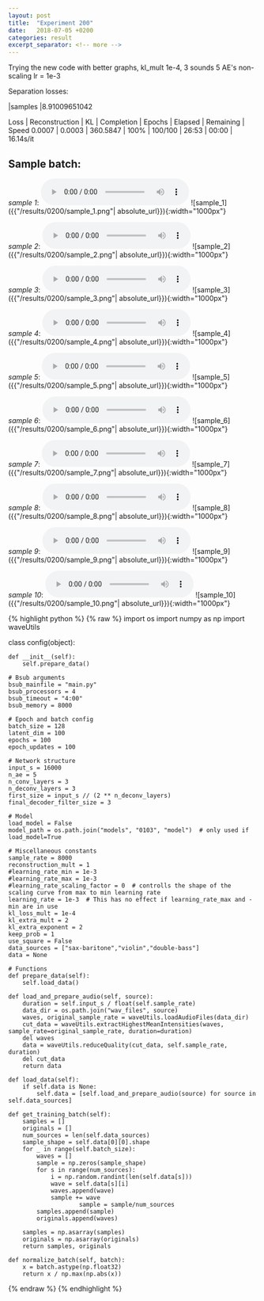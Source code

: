 ```yaml
---
layout: post
title:  "Experiment 200"
date:   2018-07-05 +0200
categories: result
excerpt_separator: <!-- more -->
---
```

Trying the new code with better graphs, kl_mult 1e-4, 3 sounds 5 AE's non-scaling lr = 1e-3

Separation losses:

|samples
|8.91009651042

Loss | Reconstruction | KL | Completion | Epochs | Elapsed | Remaining | Speed
0.0007 | 0.0003 | 360.5847 | 100% | 100/100 | 26:53 | 00:00 | 16.14s/it<!-- more -->

## **Sample batch**:
_sample 1_:
<audio src="/ResultsOverview/results/0200/sample_1.wav" controls preload></audio>
![sample_1]({{"/results/0200/sample_1.png"| absolute_url}}){:width="1000px"}

_sample 2_:
<audio src="/ResultsOverview/results/0200/sample_2.wav" controls preload></audio>
![sample_2]({{"/results/0200/sample_2.png"| absolute_url}}){:width="1000px"}

_sample 3_:
<audio src="/ResultsOverview/results/0200/sample_3.wav" controls preload></audio>
![sample_3]({{"/results/0200/sample_3.png"| absolute_url}}){:width="1000px"}

_sample 4_:
<audio src="/ResultsOverview/results/0200/sample_4.wav" controls preload></audio>
![sample_4]({{"/results/0200/sample_4.png"| absolute_url}}){:width="1000px"}

_sample 5_:
<audio src="/ResultsOverview/results/0200/sample_5.wav" controls preload></audio>
![sample_5]({{"/results/0200/sample_5.png"| absolute_url}}){:width="1000px"}

_sample 6_:
<audio src="/ResultsOverview/results/0200/sample_6.wav" controls preload></audio>
![sample_6]({{"/results/0200/sample_6.png"| absolute_url}}){:width="1000px"}

_sample 7_:
<audio src="/ResultsOverview/results/0200/sample_7.wav" controls preload></audio>
![sample_7]({{"/results/0200/sample_7.png"| absolute_url}}){:width="1000px"}

_sample 8_:
<audio src="/ResultsOverview/results/0200/sample_8.wav" controls preload></audio>
![sample_8]({{"/results/0200/sample_8.png"| absolute_url}}){:width="1000px"}

_sample 9_:
<audio src="/ResultsOverview/results/0200/sample_9.wav" controls preload></audio>
![sample_9]({{"/results/0200/sample_9.png"| absolute_url}}){:width="1000px"}

_sample 10_:
<audio src="/ResultsOverview/results/0200/sample_10.wav" controls preload></audio>
![sample_10]({{"/results/0200/sample_10.png"| absolute_url}}){:width="1000px"}


{% highlight python %}
{% raw %}
import os
import numpy as np
import waveUtils


class config(object):

	def __init__(self):
		self.prepare_data()

	# Bsub arguments
	bsub_mainfile = "main.py"
	bsub_processors = 4
	bsub_timeout = "4:00"
	bsub_memory = 8000

	# Epoch and batch config
	batch_size = 128
	latent_dim = 100
	epochs = 100
	epoch_updates = 100

	# Network structure
	input_s = 16000
	n_ae = 5
	n_conv_layers = 3
	n_deconv_layers = 3
	first_size = input_s // (2 ** n_deconv_layers)
	final_decoder_filter_size = 3

	# Model
	load_model = False
	model_path = os.path.join("models", "0103", "model")  # only used if load_model=True

	# Miscellaneous constants
	sample_rate = 8000
	reconstruction_mult = 1
	#learning_rate_min = 1e-3
	#learning_rate_max = 1e-3
	#learning_rate_scaling_factor = 0  # controlls the shape of the scaling curve from max to min learning rate
	learning_rate = 1e-3  # This has no effect if learning_rate_max and -min are in use
	kl_loss_mult = 1e-4
	kl_extra_mult = 2
	kl_extra_exponent = 2
	keep_prob = 1
	use_square = False
	data_sources = ["sax-baritone","violin","double-bass"]
	data = None

	# Functions
	def prepare_data(self):
		self.load_data()

	def load_and_prepare_audio(self, source):
		duration = self.input_s / float(self.sample_rate)
		data_dir = os.path.join("wav_files", source)
		waves, original_sample_rate = waveUtils.loadAudioFiles(data_dir)
		cut_data = waveUtils.extractHighestMeanIntensities(waves, sample_rate=original_sample_rate, duration=duration)
		del waves
		data = waveUtils.reduceQuality(cut_data, self.sample_rate, duration)
		del cut_data
		return data

	def load_data(self):
		if self.data is None:
			self.data = [self.load_and_prepare_audio(source) for source in self.data_sources]

	def get_training_batch(self):
		samples = []
		originals = []
		num_sources = len(self.data_sources)
		sample_shape = self.data[0][0].shape
		for _ in range(self.batch_size):
			waves = []
			sample = np.zeros(sample_shape)
			for s in range(num_sources):
				i = np.random.randint(len(self.data[s]))
				wave = self.data[s][i]
				waves.append(wave)
				sample += wave
                        sample = sample/num_sources
			samples.append(sample)
			originals.append(waves)

		samples = np.asarray(samples)
		originals = np.asarray(originals)
		return samples, originals

	def normalize_batch(self, batch):
		x = batch.astype(np.float32)
		return x / np.max(np.abs(x))


{% endraw %}
{% endhighlight %}
